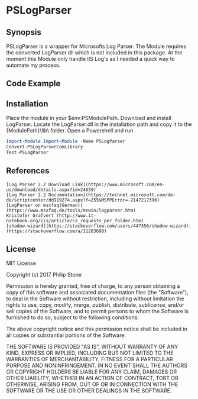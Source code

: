 # PSLogParser

## Synopsis

PSLogParser is a wrapper for Microsofts Log Parser. The Module requires the converted LogParser.dll which is not included in this package. At the moment this Module only handle IIS Log's as I needed a quick way to automate my process.

## Code Example

## Installation

Place the module in your $env:PSModulePath. Download and install LogParser. Locate the LogParser.dll in the installation path and
copy it to the {ModulePath}\lib\ folder. Open a Powershell and run

```PowerShell
Import-Module Import-Module -Name PSLogParser
Convert-PSLogParserComLibrary
Test-PSLogParser
```

## References

    [Log Parser 2.2 Download Link](https://www.microsoft.com/en-us/download/details.aspx?id=24659)
    [Log Parser 2.2 Documentation](https://technet.microsoft.com/de-de/scriptcenter/dd919274.aspx?f=255&MSPPError=-2147217396)
    [LogParser on msxfaq(German)](https://www.msxfaq.de/tools/mswin/logparser.htm)
    Kristofer Grafvert (http://www.it-notebook.org/iis/article/cs_requests_per_folder.htm)
    [shadow-wizard](https://stackoverflow.com/users/447356/shadow-wizard): (https://stackoverflow.com/a/11203698)

## License

MIT License

Copyright (c) 2017 Philip Stone

Permission is hereby granted, free of charge, to any person obtaining a copy
of this software and associated documentation files (the "Software"), to deal
in the Software without restriction, including without limitation the rights
to use, copy, modify, merge, publish, distribute, sublicense, and/or sell
copies of the Software, and to permit persons to whom the Software is
furnished to do so, subject to the following conditions:

The above copyright notice and this permission notice shall be included in all
copies or substantial portions of the Software.

THE SOFTWARE IS PROVIDED "AS IS", WITHOUT WARRANTY OF ANY KIND, EXPRESS OR
IMPLIED, INCLUDING BUT NOT LIMITED TO THE WARRANTIES OF MERCHANTABILITY,
FITNESS FOR A PARTICULAR PURPOSE AND NONINFRINGEMENT. IN NO EVENT SHALL THE
AUTHORS OR COPYRIGHT HOLDERS BE LIABLE FOR ANY CLAIM, DAMAGES OR OTHER
LIABILITY, WHETHER IN AN ACTION OF CONTRACT, TORT OR OTHERWISE, ARISING FROM,
OUT OF OR IN CONNECTION WITH THE SOFTWARE OR THE USE OR OTHER DEALINGS IN THE
SOFTWARE.